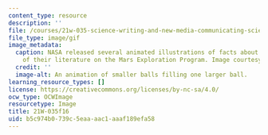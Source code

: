 ```yaml
---
content_type: resource
description: ''
file: /courses/21w-035-science-writing-and-new-media-communicating-science-to-the-public-fall-2016/b5c974b0739c5eaaaac1aaaf189efa58_21W-035f16.jpg
file_type: image/gif
image_metadata:
  caption: NASA released several animated illustrations of facts about Mars as part
    of their literature on the Mars Exploration Program. Image courtesy of [NASA](https://mars.nasa.gov/allaboutmars/facts/#?c=inspace&s=distance).
  credit: ''
  image-alt: An animation of smaller balls filling one larger ball.
learning_resource_types: []
license: https://creativecommons.org/licenses/by-nc-sa/4.0/
ocw_type: OCWImage
resourcetype: Image
title: 21W-035f16
uid: b5c974b0-739c-5eaa-aac1-aaaf189efa58
---
```

